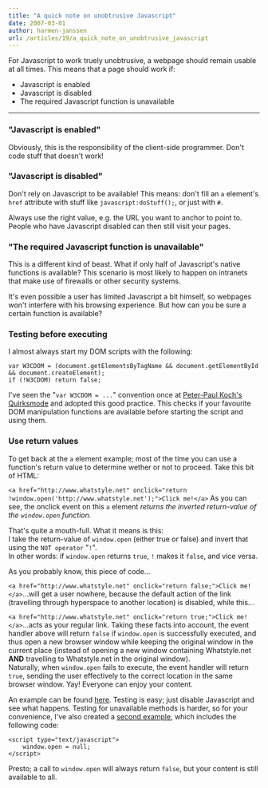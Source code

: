 ```yaml
---
title: "A quick note on unobtrusive Javascript"
date: 2007-03-01
author: harmen-janssen
url: /articles/19/a_quick_note_on_unobtrusive_javascript
---
```


<p>
For Javascript to work truely unobtrusive, a webpage should remain usable at all times. This means that a page should work if:
</p>
<ul>
 <li>Javascript is enabled</li>
 <li>Javascript is disabled</li>
 <li>The required Javascript function is unavailable</li>
</ul>

---

### "Javascript is enabled"

Obviously, this is the responsibility of the client-side programmer. Don't code stuff that doesn't work!

### "Javascript is disabled"

Don't rely on Javascript to be available! This means: don't fill an `a` element's `href` attribute with stuff like `javascript:doStuff();`, or just with `#`.

Always use the right value, e.g. the URL you want to anchor to point to. People who have Javascript disabled can then still visit your pages.

### "The required Javascript function is unavailable"

This is a different kind of beast. What if only half of Javascript's native functions is available? This scenario is most likely to happen on intranets that make use of firewalls or other security systems.

It's even possible a user has limited Javascript a bit himself, so webpages won't interfere with his browsing experience. But how can you be sure a certain function is available?

### Testing before executing

I almost always start my DOM scripts with the following:

```
var W3CDOM = (document.getElementsByTagName && document.getElementById && document.createElement);
if (!W3CDOM) return false;
```

I've seen the "`var W3CDOM = ...`" convention once at [Peter-Paul Koch's Quirksmode](http://www.quirksmode.org) and adopted this good practice. This checks if your favourite DOM manipulation functions are available before starting the script and using them.

### Use return values

To get back at the `a` element example; most of the time you can use a function's return value to determine wether or not to proceed. Take this bit of HTML:

`<a href="http://www.whatstyle.net" onclick="return !window.open('http://www.whatstyle.net');">Click me!</a>` As you can see, the onclick event on this `a` element _returns the inverted return-value of the `window.open` function._

That's quite a mouth-full. What it means is this:  
 I take the return-value of `window.open` (either true or false) and invert that using the `NOT operator` "`!`".  
 In other words: if `window.open` returns `true`, `!` makes it `false`, and vice versa.

As you probably know, this piece of code...

`<a href="http://www.whatstyle.net" onclick="return false;">Click me!</a>`...will get a user nowhere, because the default action of the link (travelling through hyperspace to another location) is disabled, while this...

`<a href="http://www.whatstyle.net" onclick="return true;">Click me!</a>`...acts as your regular link. Taking these facts into account, the event handler above will return `false` if `window.open` is successfully executed, and thus open a new browser window while keeping the original window in the current place (instead of opening a new window containing Whatstyle.net **AND** travelling to Whatstyle.net in the original window).  
 Naturally, when `window.open` fails to execute, the event handler will return `true`, sending the user effectively to the correct location in the same browser window. Yay! Everyone can enjoy your content.

An example can be found [here](http://www.whatstyle.net/examples/popupreturn.php). Testing is easy; just disable Javascript and see what happens. Testing for unavailable methods is harder, so for your convenience, I've also created a [second example](http://www.whatstyle.net/examples/popupreturn2.php), which includes the following code:

```
<script type="text/javascript">
	window.open = null;
</script>
```

Presto; a call to `window.open` will always return `false`, but your content is still available to all.

